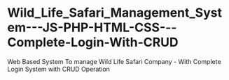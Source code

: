 # Wild_Life_Safari_Management_System---JS-PHP-HTML-CSS---Complete-Login-With-CRUD
Web Based System To manage Wild Life Safari Company - With Complete Login System with CRUD Operation
